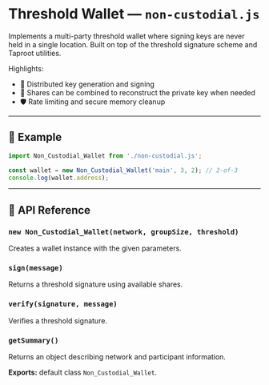 # Threshold Wallet — `non-custodial.js`

Implements a multi-party threshold wallet where signing keys are never held in a single location. Built on top of the threshold signature scheme and Taproot utilities.

Highlights:

- 👥 Distributed key generation and signing
- 🔑 Shares can be combined to reconstruct the private key when needed
- 🛡️ Rate limiting and secure memory cleanup

---

## 🧪 Example

```js
import Non_Custodial_Wallet from './non-custodial.js';

const wallet = new Non_Custodial_Wallet('main', 3, 2); // 2-of-3
console.log(wallet.address);
```

---

## 🧠 API Reference

### `new Non_Custodial_Wallet(network, groupSize, threshold)`
Creates a wallet instance with the given parameters.

### `sign(message)`
Returns a threshold signature using available shares.

### `verify(signature, message)`
Verifies a threshold signature.

### `getSummary()`
Returns an object describing network and participant information.

**Exports:** default class `Non_Custodial_Wallet`.

